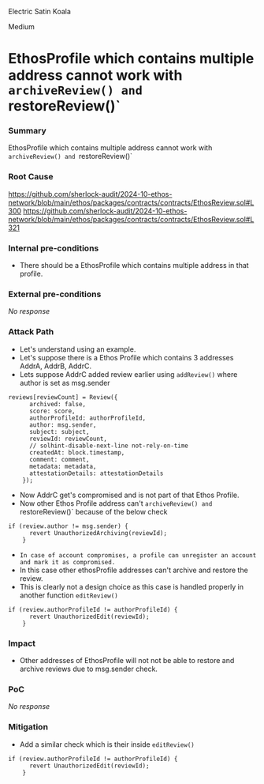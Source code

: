 Electric Satin Koala

Medium

# EthosProfile which contains multiple address cannot work with `archiveReview() and `restoreReview()`

### Summary

EthosProfile which contains multiple address cannot work with `archiveReview() and `restoreReview()`

### Root Cause

https://github.com/sherlock-audit/2024-10-ethos-network/blob/main/ethos/packages/contracts/contracts/EthosReview.sol#L300
https://github.com/sherlock-audit/2024-10-ethos-network/blob/main/ethos/packages/contracts/contracts/EthosReview.sol#L321

### Internal pre-conditions

- There should be a EthosProfile which contains multiple address in that profile.


### External pre-conditions

_No response_

### Attack Path

- Let's understand using an example.
- Let's suppose there is a Ethos Profile which contains 3 addresses AddrA, AddrB, AddrC.
-  Lets suppose AddrC  added review earlier using `addReview()` where author is set as msg.sender
```solidity
reviews[reviewCount] = Review({
      archived: false,
      score: score,
      authorProfileId: authorProfileId,
      author: msg.sender,
      subject: subject,
      reviewId: reviewCount,
      // solhint-disable-next-line not-rely-on-time
      createdAt: block.timestamp,
      comment: comment,
      metadata: metadata,
      attestationDetails: attestationDetails
    });
```
- Now AddrC get's compromised and is not part of that Ethos Profile.
- Now other Ethos Profile address can't `archiveReview() and `restoreReview()` because of the below check
```solidity
if (review.author != msg.sender) {
      revert UnauthorizedArchiving(reviewId);
    }
```
- `In case of account compromises, a profile can unregister an account and mark it as compromised.`
- In this case other ethosProfile addresses can't archive and restore the review.
- This is clearly not a design choice as this case is handled properly in another function `editReview()`
```solidity
if (review.authorProfileId != authorProfileId) {
      revert UnauthorizedEdit(reviewId);
    }
```    


### Impact

- Other addresses of EthosProfile will not not be able to restore and archive reviews due to msg.sender check.

### PoC

_No response_

### Mitigation

- Add a similar check which is their inside `editReview()`
```solidity
if (review.authorProfileId != authorProfileId) {
      revert UnauthorizedEdit(reviewId);
    }
```    